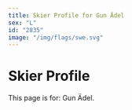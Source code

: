 ```yaml
---
title: Skier Profile for Gun Ädel
sex: "L"
id: "2835"
image: "/img/flags/swe.svg" 
---
```


# Skier Profile

This page is for: Gun Ädel.
    